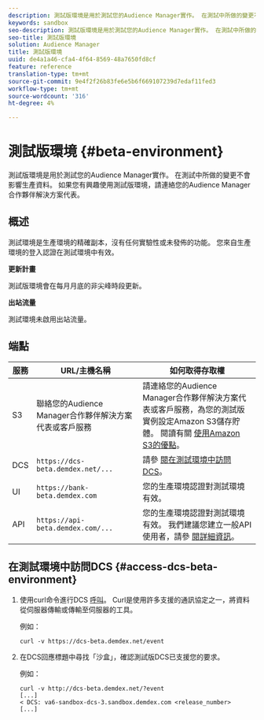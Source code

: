 ```yaml
---
description: 測試版環境是用於測試您的Audience Manager實作。 在測試中所做的變更不會影響生產資料。 如果您有興趣使用測試版環境，請連絡您的Audience Manager合作夥伴解決方案代表。
keywords: sandbox
seo-description: 測試版環境是用於測試您的Audience Manager實作。 在測試中所做的變更不會影響生產資料。 如果您有興趣使用測試版環境，請連絡您的Audience Manager合作夥伴解決方案代表。
seo-title: 測試版環境
solution: Audience Manager
title: 測試版環境
uuid: de4a1a46-cfa4-4f64-8569-48a7650fd8cf
feature: reference
translation-type: tm+mt
source-git-commit: 9e4f2f26b83fe6e5b6f669107239d7edaf11fed3
workflow-type: tm+mt
source-wordcount: '316'
ht-degree: 4%

---
```



# 測試版環境 {#beta-environment}

測試版環境是用於測試您的Audience Manager實作。 在測試中所做的變更不會影響生產資料。 如果您有興趣使用測試版環境，請連絡您的Audience Manager合作夥伴解決方案代表。

## 概述

測試環境是生產環境的精確副本，沒有任何實驗性或未發佈的功能。 您來自生產環境的登入認證在測試環境中有效。

**更新計畫**

測試版環境會在每月月底的非尖峰時段更新。

**出站流量**

測試環境未啟用出站流量。

<!-- 

Added re: AAM-30826.

 -->

## 端點



| 服務 | URL/主機名稱 | 如何取得存取權 |
|--- |--- | --- |
| S3 | 聯絡您的Audience Manager合作夥伴解決方案代表或客戶服務 | 請連絡您的Audience Manager合作夥伴解決方案代表或客戶服務，為您的測試版實例設定Amazon S3儲存貯體。 閱讀有關 [使用Amazon S3的優點](../reference/amazon-s3.md)。 |
| DCS | `https://dcs-beta.demdex.net/...` | 請參 [閱在測試環境中訪問DCS](../reference/beta-environment.md#access-dcs-beta-environment)。 |
| UI | `https://bank-beta.demdex.com` | 您的生產環境認證對測試環境有效。 |
| API | `https://api-beta.demdex.com/...` | 您的生產環境認證對測試環境有效。 我們建議您建立一般API使用者，請參 [閱詳細資訊](../api/rest-api-main/aam-api-getting-started.md#requirements)。 |

## 在測試環境中訪問DCS {#access-dcs-beta-environment}

1. 使用curl命令進行DCS [呼叫](https://curl.haxx.se/docs/manpage.html)。 Curl是使用許多支援的通訊協定之一，將資料從伺服器傳輸或傳輸至伺服器的工具。

   例如：

   `curl -v https://dcs-beta.demdex.net/event`

1. 在DCS回應標題中尋找「沙盒」，確認測試版DCS已支援您的要求。

   例如：

   ```
   curl -v http://dcs-beta.demdex.net/?event
   [...]
   < DCS: va6-sandbox-dcs-3.sandbox.demdex.com <release_number>
   [...]
   ```

<!--

1. Determine the load balancer's endpoint IP addresses.

   Run the `dig`  [command](https://en.wikipedia.org/wiki/Dig_(command)) to determine the IP address of the nearest load balancer. The `dig` command queries the Domain Name System and returns the name and IP addresses of the [!DNL Audience Manager] [!UICONTROL Data Collection Servers (DCS)].

   ```
   dig dcs-beta.demdex.net
   ...
   dcs-sandbox-1754093861.us-east-1.elb.amazonaws.com. 60 IN A 52.87.15.51
   dcs-sandbox-1754093861.us-east-1.elb.amazonaws.com. 60 IN A 50.16.150.8
   dcs-sandbox-1754093861.us-east-1.elb.amazonaws.com. 60 IN A 52.2.228.100
   ```

2. Using one of the addresses in the above table, add a static DNS entry in the [!DNL /etc/hosts] file.

   On Windows, modify [!DNL c:\WINDOWS\system32\drivers\etc\hosts].

   For example:

   [!DNL 52.87.15.51 *`samplepartner`*.demdex.net]

   >[!NOTE]
   >
   >The addresses change occasionally, so you must keep your [!DNL /etc/hosts] file up to date.

   Additionally, if you need to set up ID synchronization, you must add a similar entry for [!DNL dpm.demdex.net.]

   [!DNL 52.87.15.51 dpm.demdex.net]. 

3. Make a DCS call, using the `curl` [command](https://curl.haxx.se/docs/manpage.html). Curl is a tool to transfer data from or to a server, using one of many supported protocols.

   For example:

   [!DNL https://<domain>/event?product=camera] 

4. Verify that your request was served by the beta DCS by looking for "sandbox" in the DCS response header.

   For example:

   ```
   curl -v https://dcs-beta.demdex.net/?event
   [...]
   < DCS: va6-sandbox-dcs-3.sandbox.demdex.com <release_number>
   [...]
   ```

   -->